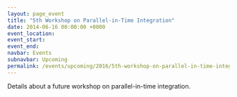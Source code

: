 ```yaml
---
layout: page_event
title: "5th Workshop on Parallel-in-Time Integration"
date: 2014-06-16 00:00:00 +0000
event_location:
event_start:
event_end:
navbar: Events
subnavbar: Upcoming
permalink: /events/upcoming/2016/5th-workshop-on-parallel-in-time-integration.html
---
```


Details about a future workshop on parallel-in-time integration.

